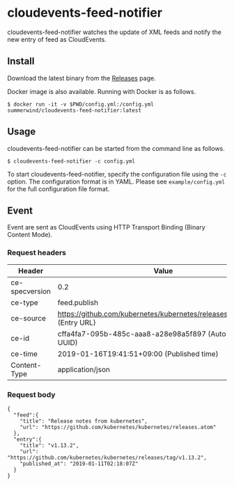 # cloudevents-feed-notifier

cloudevents-feed-notifier watches the update of XML feeds and notify the new entry of feed as CloudEvents.

## Install

Download the latest binary from the [Releases](https://github.com/summerwind/cloudevents-feed-notifier/releases) page.

Docker image is also available. Running with Docker is as follows.

```
$ docker run -it -v $PWD/config.yml:/config.yml summerwind/cloudevents-feed-notifier:latest
```

## Usage

cloudevents-feed-notifier can be started from the command line as follows.

```
$ cloudevents-feed-notifier -c config.yml
```

To start cloudevents-feed-notifier, specify the configuration file using the `-c` option. The configuration format is in YAML. Please see `example/config.yml` for the full configuration file format.

## Event

Event are sent as CloudEvents using HTTP Transport Binding (Binary Content Mode).

### Request headers

| Header | Value |
| --- | --- |
| ce-specversion | 0.2 |
| ce-type        | feed.publish |
| ce-source      | https://github.com/kubernetes/kubernetes/releases/tag/v1.13.2 (Entry URL) |
| ce-id          | cffa4fa7-095b-485c-aaa8-a28e98a5f897 (Auto generated UUID) |
| ce-time        | 2019-01-16T19:41:51+09:00 (Published time) |
| Content-Type   | application/json |

### Request body

```
{
  "feed":{
    "title": "Release notes from kubernetes",
    "url": "https://github.com/kubernetes/kubernetes/releases.atom"
  },
  "entry":{
    "title": "v1.13.2",
    "url": "https://github.com/kubernetes/kubernetes/releases/tag/v1.13.2",
    "published_at": "2019-01-11T02:18:07Z"
  }
}
```
